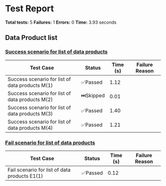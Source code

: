 # Test Report

**Total tests:** 5
**Failures:** 1
**Errors:** 0
**Time:** 3.93 seconds

## Data Product list


### [Success scenario for list of data products](https://github.com/BrobridgeOrg/gravity-cli-tests/tree/main/data_product_list_test/data_product_list_test.feature#L9)

| Test Case | Status | Time (s) | Failure Reason |
|-----------|--------|----------|----------------|
| Success scenario for list of data products M(1)  | ✅Passed | 1.12 |  |
| Success scenario for list of data products M(2)  | ⏭️Skipped | 0.01 |  |
| Success scenario for list of data products M(3)  | ✅Passed | 1.40 |  |
| Success scenario for list of data products M(4)  | ✅Passed | 1.21 |  |

### [Fail scenario for list of data products](https://github.com/BrobridgeOrg/gravity-cli-tests/tree/main/data_product_list_test/data_product_list_test.feature#L25)

| Test Case | Status | Time (s) | Failure Reason |
|-----------|--------|----------|----------------|
| Fail scenario for list of data products E1(1)  | ✅Passed | 0.12 |  |

